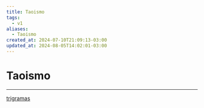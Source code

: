 ```yaml
---
title: Taoismo
tags:
  - v1
aliases:
  - Taoismo
created_at: 2024-07-10T21:09:13-03:00
updated_at: 2024-08-05T14:02:01-03:00
---
```

# Taoismo
---
[trigramas](Taoismo_Trigramas.md)
